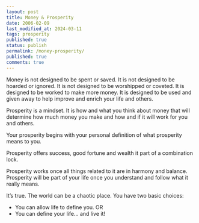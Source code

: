 ```yaml
---
layout: post
title: Money & Prosperity
date: 2006-02-09
last_modified_at: 2024-03-11
tags: prosperity
published: true
status: publish
permalink: /money-prosperity/
published: true
comments: true
---
```

Money is not designed to be spent or saved. It is not designed to be hoarded or ignored. It is not designed to be worshipped or coveted. It is designed to be worked to make more money. It is designed to be used and given away to help improve and enrich your life and others.
<!--more-->
Prosperity is a mindset. It is how and what you think about money that will determine how much money you make and how and if it will work for you and others.

Your prosperity begins with your personal definition of what prosperity means to you.

Prosperity offers success, good fortune and wealth it part of a combination lock.

Prosperity works once all things related to it are in harmony and balance.
Prosperity will be part of your life once you understand and follow what it really means.

It’s true. The world can be a chaotic place. You have two basic choices:
- You can allow life to define you. OR
- You can define your life… and live it!
